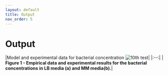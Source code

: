 ```yaml
---
layout: default
title: Output
nav_order: 5
---
```


# Output



|Model and experimental data for bacterial concentration
![10th test](../Images/Data_vs_Model_CFUs.png)|
|:--:|
| **Figure 1 - Empirical data and experimental results for the bacterial concentrations in LB media (a) and MM media(b).**|